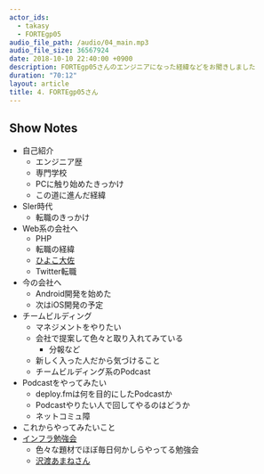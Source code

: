```yaml
---
actor_ids:
  - takasy
  - FORTEgp05
audio_file_path: /audio/04_main.mp3
audio_file_size: 36567924
date: 2018-10-10 22:40:00 +0900
description: FORTEgp05さんのエンジニアになった経緯などをお聞きしました
duration: "70:12"
layout: article
title: 4. FORTEgp05さん
---
```

 
## Show Notes
- 自己紹介
  - エンジニア歴
  - 専門学校
  - PCに触り始めたきっかけ
  - この道に進んだ経緯
- SIer時代
  - 転職のきっかけ
- Web系の会社へ
  - PHP
  - 転職の経緯
  - [ひよこ大佐](https://twitter.com/hiyoko_taisa)
  - Twitter転職
- 今の会社へ
  - Android開発を始めた
  - 次はiOS開発の予定
- チームビルディング
  - マネジメントをやりたい
  - 会社で提案して色々と取り入れてみている
    - 分報など
  - 新しく入った人だから気づけること
  - チームビルディング系のPodcast
- Podcastをやってみたい
  - deploy.fmは何を目的にしたPodcastか
  - Podcastやりたい人で回してやるのはどうか
  - ネットコミュ障
- これからやってみたいこと
- [インフラ勉強会](https://wp.infra-workshop.tech/)
  - 色々な題材でほぼ毎日何かしらやってる勉強会
  - [沢渡あまねさん](http://amane-career.com/)